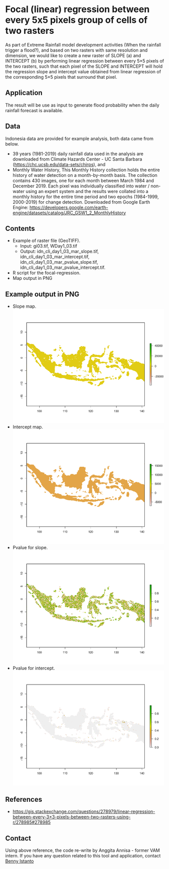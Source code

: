 # Focal (linear) regression between every 5x5 pixels group of cells of two rasters

As part of Extreme Rainfall model development activities (When the rainfall trigger a flood?), and based on two rasters with same resolution and dimension, we would like to create a new raster of SLOPE (a) and INTERCEPT (b) by performing linear regression between every 5×5 pixels of the two rasters, such that each pixel of the SLOPE and INTERCEPT will hold the regression slope and intercept value obtained from linear regression of the corresponding 5×5 pixels that surround that pixel.

## Application
The result will be use as input to generate flood probability when the daily rainfall forecast is available. 

## Data
Indonesia data are provided for example analysis, both data came from below.
- 39 years (1981-2019) daily rainfall data used in the analysis are downloaded from Climate Hazards Center - UC Santa Barbara (https://chc.ucsb.edu/data-sets/chirps), and 
- Monthly Water History, This Monthly History collection holds the entire history of water detection on a month-by-month basis. The collection contains 430 images, one for each month between March 1984 and December 2019. Each pixel was individually classified into water / non-water using an expert system and the results were collated into a monthly history for the entire time period and two epochs (1984-1999, 2000-2019) for change detection. Downloaded from Google Earth Engine: https://developers.google.com/earth-engine/datasets/catalog/JRC_GSW1_2_MonthlyHistory

## Contents
- Example of raster file (GeoTIFF).
  - Input: gi03.tif, WDay1_03.tif
  - Output: idn_cli_day1_03_mar_slope.tif, idn_cli_day1_03_mar_intercept.tif, idn_cli_day1_03_mar_pvalue_slope.tif, idn_cli_day1_03_mar_pvalue_intercept.tif.
- R script for the focal-regression.
- Map output in PNG

## Example output in PNG
- Slope map.
![Slope](/Rplot_slope.png)
- Intercept map.
![Intercept](/Rplot_intercept.png)
- Pvalue for slope.
![PvalueSlope](/Rplot_pvalue_slope.png)
- Pvalue for intercept.
![PvalueIntercept](/Rplot_pvalue_intercept.png)

## References
- https://gis.stackexchange.com/questions/278979/linear-regression-between-every-3×3-pixels-between-two-rasters-using-r/278985#278985 

## Contact
Using above reference, the code re-write by Anggita Annisa - former VAM intern. If you have any question related to this tool and application, contact [Benny Istanto](https://github.com/bennyistanto)
